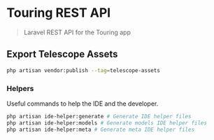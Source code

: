 # Touring REST API

> Laravel REST API for the Touring app

## Export Telescope Assets

```bash
php artisan vendor:publish --tag=telescope-assets
```

### Helpers

Useful commands to help the IDE and the developer.

```bash
php artisan ide-helper:generate # Generate IDE helper files
php artisan ide-helper:models # Generate models IDE helper files
php artisan ide-helper:meta # Generate meta IDE helper files
```
